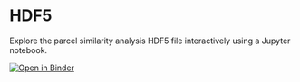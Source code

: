 # HDF5

Explore the parcel similarity analysis HDF5 file interactively using a Jupyter notebook.

[![Open in Binder](https://mybinder.org/badge_logo.svg)](https://mybinder.org/v2/gh/lobennett/binder-parcel-similarities/HEAD?urlpath=%2Fdoc%2Ftree%2Fnb1.ipynb)